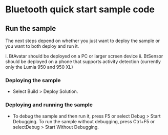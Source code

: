 # Bluetooth quick start sample code

## Run the sample

The next steps depend on whether you just want to deploy the sample or you want to both deploy and run it.

i. BtAvatar should be deployed on a PC or larger screen device
ii. BtSensor should be deployed on a phone that supports activity detection (currently only the Lumia 950 and 950 XL)

### Deploying the sample

- Select Build > Deploy Solution. 

### Deploying and running the sample

- To debug the sample and then run it, press F5 or select Debug >  Start Debugging. To run the sample without debugging, press Ctrl+F5 or selectDebug > Start Without Debugging. 
